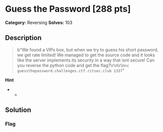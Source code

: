 # Guess the Password [288 pts]

**Category:** Reversing
**Solves:** 103

## Description
>b"We found a VIPs box, but when we try to guess his short password, we get rate limited! We managed to get the source code and it looks like the server implements its security in a way that isnt secure! Can you reverse the python code and get the flag?\r\n\r\n`nc guessthepassword.challenges.ctf.ritsec.club 1337`"

**Hint**
* -

## Solution

### Flag

